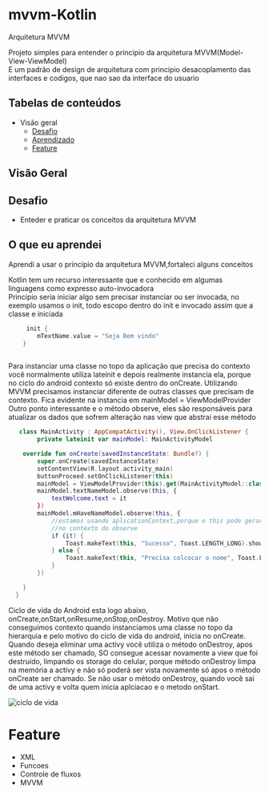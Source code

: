 # mvvm-Kotlin

Arquitetura MVVM </br>

Projeto simples para entender o principio da arquitetura MVVM(Model-View-ViewModel)</br>
E um padrão de design de arquitetura com principio desacoplamento das interfaces e codigos, que nao sao da interface do usuario


## Tabelas de conteúdos

- Visão geral
  - <a href='#Desafio' > Desafio </a>
  - <a href='#o-que-eu-aprendi' > Aprendizado </a>
  - <a href='#Feature' > Feature </a>

## Visão Geral

## Desafio

- Enteder e praticar os conceitos da arquitetura MVVM 


## O que eu aprendei

Aprendi a usar o principio da arquitetura MVVM,fortaleci alguns conceitos 


Kotlin tem um recurso interessante que e conhecido em algumas linguagens como expresso auto-invocadora</br>
Principio seria iniciar algo sem precisar instanciar ou ser invocada, no exemplo usamos o init, todo escopo dentro do init e invocado assim que a classe e iniciada


```kotlin
     init {
        mTextName.value = "Seja Bem vindo"
    }
 
```

Para instanciar uma classe no topo da aplicação que precisa do contexto você normalmente utiliza  lateinit e depois realmente instancia ela, porque no ciclo do android
contexto  só existe dentro do onCreate. Utilizando MVVM precisamos instanciar diferente de outras classes que precisam de contexto. Fica evidente na instancia em
mainModel = ViewModelProvider </br>
Outro ponto interessante e o método observe, eles são responsáveis para atualizar os dados que sofrem alteração nas view que abstrai esse método

```kotlin
   class MainActivity : AppCompatActivity(), View.OnClickListener {
        private lateinit var mainModel: MainActivityModel

    override fun onCreate(savedInstanceState: Bundle?) {
        super.onCreate(savedInstanceState)
        setContentView(R.layout.activity_main)
        buttonProceed.setOnClickListener(this)
        mainModel = ViewModelProvider(this).get(MainActivityModel::class.java)
        mainModel.textNameModel.observe(this, {
            textWelcome.text = it
        })
        mainModel.mHaveNameModel.observe(this, {
            //estamos usando aplicationContext,porque o this pode gerar problema
            //no contexto do observe
            if (it) {
                Toast.makeText(this, "Sucesso", Toast.LENGTH_LONG).show()
            } else {
                Toast.makeText(this, "Precisa colcocar o nome", Toast.LENGTH_LONG).show()
            }
        })

    }
  }  
```
Ciclo de vida do Android esta logo abaixo, onCreate,onStart,onResume,onStop,onDestroy. Motivo que não conseguimos contexto quando instanciamos uma classe no topo da hierarquia
e pelo motivo do ciclo de vida do android, inicia no onCreate. Quando deseja eliminar uma activy  você utiliza o método onDestroy, apos este método ser chamado,
SO consegue acessar novamente a view que foi destruído, limpando os storage do celular, porque método onDestroy  limpa na memória a activy e não só poderá ser vista novamente só apos o método
onCreate ser chamado. Se não usar o método onDestroy, quando você sai de uma activy e volta quem inicia aplciacao e o metodo onStart.



![ciclo de vida](https://developer.android.com/images/topic/libraries/architecture/viewmodel-lifecycle.png?hl=pt-br)



# Feature

- XML
- Funcoes
- Controle de fluxos
- MVVM
